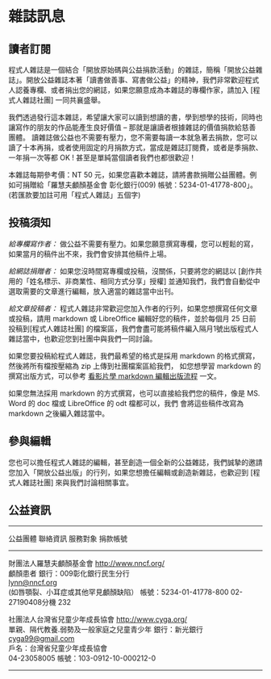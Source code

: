 # 雜誌訊息

## 讀者訂閱
程式人雜誌是一個結合「開放原始碼與公益捐款活動」的雜誌，簡稱「開放公益雜誌」。開放公益雜誌本著「讀書做善事、寫書做公益」的精神，我們非常歡迎程式人認養專欄、或者捐出您的網誌，如果您願意成為本雜誌的專欄作家，請加入 [程式人雜誌社團] 一同共襄盛舉。

我們透過發行這本雜誌，希望讓大家可以讀到想讀的書，學到想學的技術，同時也讓寫作的朋友的作品能產生良好價值 – 那就是讓讀者根據雜誌的價值捐款給慈善團體。
讀雜誌做公益也不需要有壓力，您不需要每讀一本就急著去捐款，您可以讀了十本再捐，或者使用固定的月捐款方式，當成是雜誌訂閱費，或者是季捐款、一年捐一次等都 OK ! 甚至是單純當個讀者我們也都很歡迎！

本雜誌每期參考價：NT 50 元，如果您喜歡本雜誌，請將書款捐贈公益團體。例如可捐贈給「羅慧夫顱顏基金會 彰化銀行(009) 帳號：5234-01-41778-800」。(若匯款要加註可用「程式人雜誌」五個字)

## 投稿須知

*給專欄寫作者：* 做公益不需要有壓力。如果您願意撰寫專欄，您可以輕鬆的寫，如果當月的稿件出不來，我們會安排其他稿件上場。

*給網誌捐贈者：* 如果您沒時間寫專欄或投稿，沒關係，只要將您的網誌以 [創作共用的「姓名標示、非商業性、相同方式分享」授權] 並通知我們，我們會自動從中選取需要的文章進行編輯，放入適當的雜誌當中出刊。

*給文章投稿者：* 程式人雜誌非常歡迎您加入作者的行列，如果您想撰寫任何文章或投稿，請用 markdown 或 LibreOffice 編輯好您的稿件，並於每個月 25 日前投稿到[程式人雜誌社團] 的檔案區，我們會盡可能將稿件編入隔月1號出版程式人雜誌當中，也歡迎您到社團中與我們一同討論。

如果您要投稿給程式人雜誌，我們最希望的格式是採用 markdown 的格式撰寫，然後將所有檔按壓縮為 zip 上傳到社團檔案區給我們， 如您想學習 markdown 的撰寫出版方式，可以參考 [看影片學 markdown 編輯出版流程] 一文。

如果您無法採用 markdown 的方式撰寫，也可以直接給我們您的稿件，像是 MS. Word 的 doc 檔或 LibreOffice 的 odt 檔都可以，我們
會將這些稿件改寫為 markdown 之後編入雜誌當中。

## 參與編輯
您也可以擔任程式人雜誌的編輯，甚至創造一個全新的公益雜誌，我們誠摯的邀請您加入「開放公益出版」的行列，如果您想擔任編輯或創造新雜誌，也歡迎到 [程式人雜誌社團] 來與我們討論相關事宜。

## 公益資訊

------------------------------------------------------------------------------------------------------------------------------------------------------------
公益團體                          聯絡資訊                        服務對象                                    捐款帳號
-------------------------------   -----------------------------   -----------------------------------------   -------------------------------------------
財團法人羅慧夫顱顏基金會          <http://www.nncf.org/> <BR/>    顱顏患者                                    銀行：009彰化銀行民生分行<BR/>
                                  <lynn@nncf.org>  <BR/>          (如唇顎裂、小耳症或其他罕見顱顏缺陷）        帳號：5234-01-41778-800
								  02-27190408分機 232 

社團法人台灣省兒童少年成長協會    <http://www.cyga.org/> <BR/>    單親、隔代教養.弱勢及一般家庭之兒童青少年   銀行：新光銀行 <BR/>
                                  <cyga99@gmail.com> <BR/>                                                    戶名：台灣省兒童少年成長協會 <BR/>
								  04-23058005                                                                 帳號：103-0912-10-000212-0
-------------------------------   -----------------------------   -----------------------------------------   -------------------------------------------

[看影片學 markdown 編輯出版流程]:https://dl.dropboxusercontent.com/u/101584453/pmag/201304/htm/video1.html

